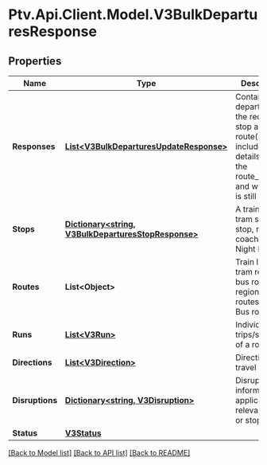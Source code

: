 # Ptv.Api.Client.Model.V3BulkDeparturesResponse

## Properties

Name | Type | Description | Notes
------------ | ------------- | ------------- | -------------
**Responses** | [**List&lt;V3BulkDeparturesUpdateResponse&gt;**](V3BulkDeparturesUpdateResponse.md) | Contains departures for the requested stop and route(s). It includes details as to the route_direction and whether it is still valid. | [optional] 
**Stops** | [**Dictionary&lt;string, V3BulkDeparturesStopResponse&gt;**](V3BulkDeparturesStopResponse.md) | A train station, tram stop, bus stop, regional coach stop or Night Bus stop | [optional] 
**Routes** | **List&lt;Object&gt;** | Train lines, tram routes, bus routes, regional coach routes, Night Bus routes | [optional] 
**Runs** | [**List&lt;V3Run&gt;**](V3Run.md) | Individual trips/services of a route | [optional] 
**Directions** | [**List&lt;V3Direction&gt;**](V3Direction.md) | Directions of travel of route | [optional] 
**Disruptions** | [**Dictionary&lt;string, V3Disruption&gt;**](V3Disruption.md) | Disruption information applicable to relevant routes or stops | [optional] 
**Status** | [**V3Status**](V3Status.md) |  | [optional] 

[[Back to Model list]](../README.md#documentation-for-models) [[Back to API list]](../README.md#documentation-for-api-endpoints) [[Back to README]](../README.md)

